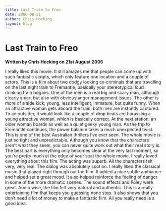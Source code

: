 ```yaml
---
title: Last Train to Freo
date: 2006-08-21
author: Chris Hocking
layout: blog
---
```

# Last Train to Freo

**Written by Chris Hocking on 21st August 2006**

I really liked this movie. It still amazes me that people can come up with such fantastic scripts, which only feature one location and a couple of actors. This is a film about two dodgy looking ex-criminals that are travelling on the last night train to Fremantle; basically your stereotypical loud drinking train bogans. One of the men is a real big and scary man, although clearly smart but also with obvious anger management issues. The other is more of a side kick; young, less intelligent, immature, but quite funny. When an attractive woman gets aboard the train, both men are instantly captured. To an outsider, it would look like a couple of drop beats are harassing a young attractive woman, which is basically correct. At the next station, an older woman boards as well as a quiet geeky young man. As the trip to Fremantle continues, the power balance takes a much unexpected twist. This is one of the best Australian thrillers I’ve ever seen. The whole movie is just so tight and unpredictable. Although you know that the characters aren’t what they seem, you can never quite work out what their real story is. The best part is everything only becomes clear at the very last moment, so you’re pretty much at the edge of your seat the whole movie. I really loved everything about this film. The acting was superb. All the characters felt very, very real. The dialog was absolutely spot on. I really liked the classical music that played right through out the film. It added a nice subtle ambiance and helped set a great mood. It also helped reinforce the feeling of danger in some of the more dramatic scenes. The sound effects and Foley were great. Audio wise, the film felt very natural and authentic. This is a really entertaining film that keeps you guessing none stop. It also shows that you don’t need a lot of money to make a fantastic film. All you really need is a good idea.